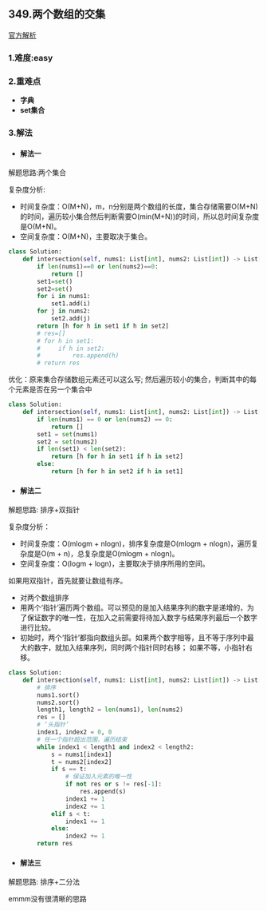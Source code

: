 
## 349.两个数组的交集

[官方解析](<>)

### 1.难度:easy

### 2.重难点

* __字典__
* __set集合__

### 3.解法

* #### 解法一

解题思路:两个集合<br/>

复杂度分析:

* 时间复杂度：O(M+N)，m，n分别是两个数组的长度，集合存储需要O(M+N)的时间，遍历较小集合然后判断需要O(min(M+N))的时间，所以总时间复杂度是O(M+N)。
* 空间复杂度：O(M+N)，主要取决于集合。

```python
class Solution:
    def intersection(self, nums1: List[int], nums2: List[int]) -> List[int]:
        if len(nums1)==0 or len(nums2)==0:
            return []
        set1=set()
        set2=set()
        for i in nums1:
            set1.add(i)
        for j in nums2:
            set2.add(j)
        return [h for h in set1 if h in set2]
        # res=[]
        # for h in set1:
        #     if h in set2:
        #         res.append(h)
        # return res
```

优化：原来集合存储数组元素还可以这么写; 然后遍历较小的集合，判断其中的每个元素是否在另一个集合中

```python
class Solution:
    def intersection(self, nums1: List[int], nums2: List[int]) -> List[int]:
        if len(nums1) == 0 or len(nums2) == 0:
            return []
        set1 = set(nums1)
        set2 = set(nums2)
        if len(set1) < len(set2):
            return [h for h in set1 if h in set2]
        else:
            return [h for h in set2 if h in set1]
```

* #### 解法二

解题思路: 排序+双指针<br/>

复杂度分析：

* 时间复杂度：O(mlogm + nlogn)，排序复杂度是O(mlogm + nlogn)，遍历复杂度是O(m + n)，总复杂度是O(mlogm + nlogn)。
* 空间复杂度：O(logm + logn)，主要取决于排序所用的空间。

如果用双指针，首先就要让数组有序。

* 对两个数组排序
* 用两个‘指针’遍历两个数组。可以预见的是加入结果序列的数字是递增的，为了保证数字的唯一性，在加入之前需要将待加入数字与结果序列最后一个数字进行比较。
* 初始时，两个‘指针’都指向数组头部。如果两个数字相等，且不等于序列中最大的数字，就加入结果序列，同时两个指针同时右移； 如果不等，小指针右移。

```python
class Solution:
    def intersection(self, nums1: List[int], nums2: List[int]) -> List[int]:
        # 排序
        nums1.sort()
        nums2.sort()
        length1, length2 = len(nums1), len(nums2)
        res = []
        # ‘头指针’
        index1, index2 = 0, 0
        # 任一个指针超出范围，遍历结束
        while index1 < length1 and index2 < length2:
            s = nums1[index1]
            t = nums2[index2]
            if s == t:
                # 保证加入元素的唯一性
                if not res or s != res[-1]:
                    res.append(s)
                index1 += 1
                index2 += 1
            elif s < t:
                index1 += 1
            else:
                index2 += 1
        return res
```

* #### 解法三

解题思路: 排序+二分法<br/>

emmm没有很清晰的思路
